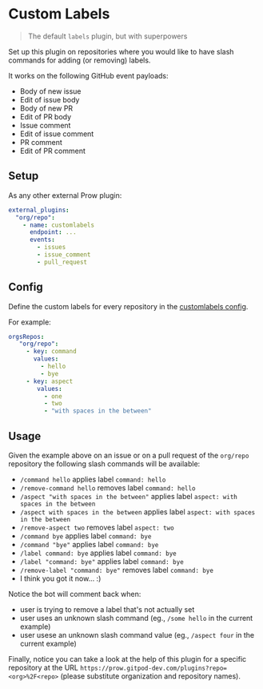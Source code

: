 # Custom Labels

> The default `labels` plugin, but with superpowers

Set up this plugin on repositories where you would like to have slash commands for adding (or removing) labels.

It works on the following GitHub event payloads:

- Body of new issue
- Edit of issue body
- Body of new PR
- Edit of PR body
- Issue comment
- Edit of issue comment
- PR comment
- Edit of PR comment

## Setup

As any other external Prow plugin:

```yaml
external_plugins:
  "org/repo":
    - name: customlabels
      endpoint: ...
      events:
        - issues
        - issue_comment
        - pull_request
```

## Config

Define the custom labels for every repository in the [customlabels config](../../config/customlabels.yaml).

For example:

```yaml
orgsRepos:
   "org/repo":
     - key: command
       values:
         - hello
         - bye
     - key: aspect
        values:
          - one
          - two
          - "with spaces in the between"
```

## Usage

Given the example above on an issue or on a pull request of the `org/repo` repository the following slash commands will be available:

- `/command hello` applies label `command: hello`
- `/remove-command hello` removes label `command: hello`
- `/aspect "with spaces in the between"` applies label `aspect: with spaces in the between`
- `/aspect with spaces in the between` applies label `aspect: with spaces in the between`
- `/remove-aspect two` removes label `aspect: two`
- `/command bye` applies label `command: bye`
- `/command "bye"` applies label `command: bye`
- `/label command: bye` applies label `command: bye`
- `/label "command: bye"` applies label `command: bye`
- `/remove-label "command: bye"` removes label `command: bye`
- I think you got it now... :)

Notice the bot will comment back when:

- user is trying to remove a label that's not actually set
- user uses an unknown slash command (eg., `/some hello` in the current example)
- user usese an unknown slash command value (eg., `/aspect four` in the current example)

Finally, notice you can take a look at the help of this plugin for a specific repository at the URL `https://prow.gitpod-dev.com/plugins?repo=<org>%2F<repo>` (please substitute organization and repository names).

